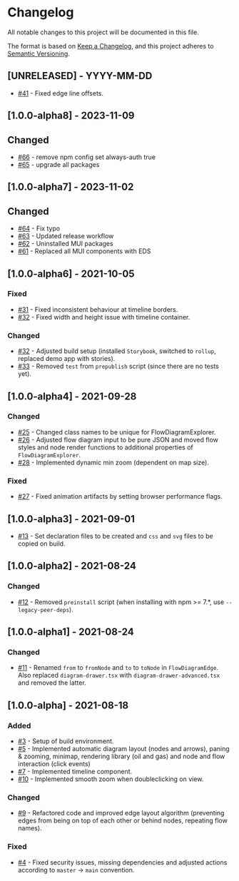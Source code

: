 # Changelog

All notable changes to this project will be documented in this file.

The format is based on [Keep a Changelog](https://keepachangelog.com/en/1.0.0/),
and this project adheres to [Semantic Versioning](https://semver.org/spec/v2.0.0.html).

## [UNRELEASED] - YYYY-MM-DD

-   [#41](https://github.com/equinor/flow-diagram-explorer/pull/41) - Fixed edge line offsets.

## [1.0.0-alpha8] - 2023-11-09

## Changed

-   [#66](https://github.com/equinor/flow-diagram-explorer/pull/66) - remove npm config set always-auth true
-   [#65](https://github.com/equinor/flow-diagram-explorer/pull/65) - upgrade all packages

## [1.0.0-alpha7] - 2023-11-02

## Changed

-   [#64](https://github.com/equinor/flow-diagram-explorer/pull/64) - Fix typo
-   [#63](https://github.com/equinor/flow-diagram-explorer/pull/63) - Updated release workflow
-   [#62](https://github.com/equinor/flow-diagram-explorer/pull/62) - Uninstalled MUI packages
-   [#61](https://github.com/equinor/flow-diagram-explorer/pull/61) - Replaced all MUI components with EDS

## [1.0.0-alpha6] - 2021-10-05

### Fixed

-   [#31](https://github.com/equinor/flow-diagram-explorer/pull/31) - Fixed inconsistent behaviour at timeline borders.
-   [#32](https://github.com/equinor/flow-diagram-explorer/pull/32) - Fixed width and height issue with timeline container.

### Changed

-   [#32](https://github.com/equinor/flow-diagram-explorer/pull/32) - Adjusted build setup (installed `Storybook`, switched to `rollup`, replaced demo app with stories).
-   [#33](https://github.com/equinor/flow-diagram-explorer/pull/33) - Removed `test` from `prepublish` script (since there are no tests yet).

## [1.0.0-alpha4] - 2021-09-28

### Changed

-   [#25](https://github.com/equinor/flow-diagram-explorer/pull/25) - Changed class names to be unique for FlowDiagramExplorer.
-   [#26](https://github.com/equinor/flow-diagram-explorer/pull/26) - Adjusted flow diagram input to be pure JSON and moved flow styles and node render functions to additional properties of `FlowDiagramExplorer`.
-   [#28](https://github.com/equinor/flow-diagram-explorer/pull/28) - Implemented dynamic min zoom (dependent on map size).

### Fixed

-   [#27](https://github.com/equinor/flow-diagram-explorer/pull/27) - Fixed animation artifacts by setting browser performance flags.

## [1.0.0-alpha3] - 2021-09-01

-   [#13](https://github.com/equinor/flow-diagram-explorer/pull/12) - Set declaration files to be created and `css` and `svg` files to be copied on build.

## [1.0.0-alpha2] - 2021-08-24

### Changed

-   [#12](https://github.com/equinor/flow-diagram-explorer/pull/12) - Removed `preinstall` script (when installing with npm >= 7.\*, use `--legacy-peer-deps`).

## [1.0.0-alpha1] - 2021-08-24

### Changed

-   [#11](https://github.com/equinor/flow-diagram-explorer/pull/11) - Renamed `from` to `fromNode` and `to` to `toNode` in `FlowDiagramEdge`. Also replaced `diagram-drawer.tsx` with `diagram-drawer-advanced.tsx` and removed the latter.

## [1.0.0-alpha] - 2021-08-18

### Added

-   [#3](https://github.com/equinor/flow-diagram-explorer/pull/3) - Setup of build environment.
-   [#5](https://github.com/equinor/flow-diagram-explorer/pull/5) - Implemented automatic diagram layout (nodes and arrows), paning & zooming, minimap, rendering library (oil and gas) and node and flow interaction (click events)
-   [#7](https://github.com/equinor/flow-diagram-explorer/pull/7) - Implemented timeline component.
-   [#10](https://github.com/equinor/flow-diagram-explorer/pull/10) - Implemented smooth zoom when doubleclicking on view.

### Changed

-   [#9](https://github.com/equinor/flow-diagram-explorer/pull/9) - Refactored code and improved edge layout algorithm (preventing edges from being on top of each other or behind nodes, repeating flow names).

### Fixed

-   [#4](https://github.com/equinor/flow-diagram-explorer/pull/4) - Fixed security issues, missing dependencies and adjusted actions according to `master` -> `main` convention.
